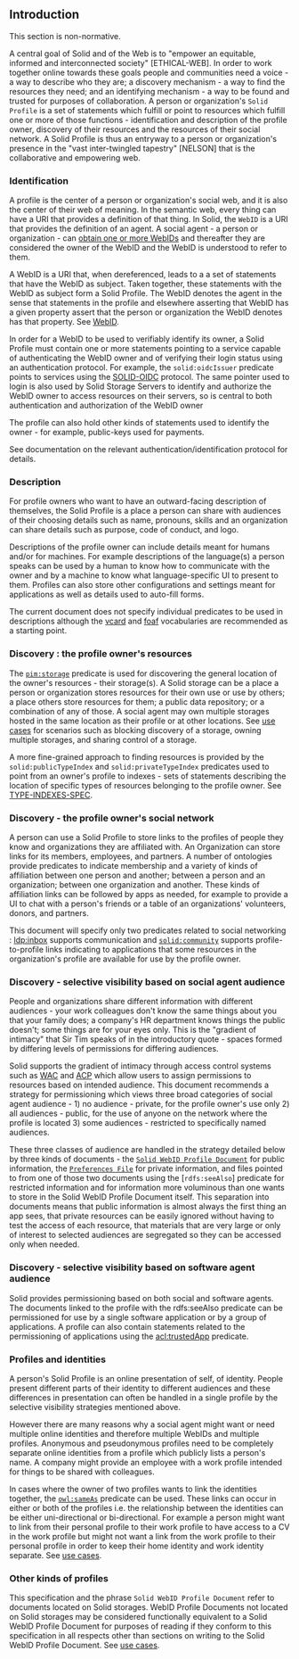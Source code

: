 ## Introduction

This section is non-normative.

A central goal of Solid and of the Web is to "empower an equitable, informed and interconnected society" [ETHICAL-WEB].  In order to work together online towards these goals people and communities need a voice - a way to describe who they are; a discovery mechanism - a way to find the resources they need; and an identifying mechanism - a way to be found and trusted for purposes of collaboration. A person or organization's `Solid Profile` is a set of statements which fulfill or point to resources which fulfill one or more of those functions - identification and description of the profile owner, discovery of their resources and the resources of their social network. A Solid Profile is thus an entryway to a person or organization's presence in the "vast inter-twingled tapestry" [NELSON] that is the collaborative and empowering web.

### Identification

A profile is the center of a person or organization's social web, and it is also the center of their web of meaning.  In the semantic web, every thing can have a URI that provides a definition of that thing.  In Solid, the `WebID` is a URI that provides the definition of an agent. A social agent - a person or organization - can [obtain one or more WebIDs]() and thereafter they are considered the owner of the WebID and the WebID is understood to refer to them. 

A WebID is a URI that, when dereferenced, leads to a a set of statements that have the WebID as subject. Taken together, these statements with the WebID as subject form a Solid Profile.  The WebID denotes the agent in the sense that statements in the profile and elsewhere asserting that WebID has a given property assert that the person or organization the WebID denotes has that property. See [WebID]().

In order for a WebID to be used to verifiably identify its owner, a Solid Profile must contain one or more statements pointing to a service capable of authenticating the WebID owner and of verifying their login status using an authentication protocol. For example, the  `solid:oidcIssuer` predicate points to services using the [SOLID-OIDC]() protocol.  The same pointer used to login is also used by Solid Storage Servers to identify and authorize the WebID owner to access resources on their servers, so is central to both authentication and authorization of the WebID owner

The profile can also hold other kinds of statements used to identify the owner - for example, public-keys used for payments.

See documentation on the relevant authentication/identification protocol for details.

### Description

For profile owners who want to have an outward-facing description of themselves, the Solid Profile is a place a person can share with audiences of their choosing details such as name, pronouns, skills and an organization can share details such as purpose, code of conduct, and logo. 

Descriptions of the profile owner can include details meant for humans and/or for machines.  For example descriptions of the language(s) a person speaks can be used by a human to know how to communicate with the owner and by a machine to know what language-specific UI to present to them. Profiles can also store other configurations and settings meant for applications as well as details used to auto-fill forms.

The current document does not specify individual predicates to be used in descriptions although the [vcard]() and [foaf]() vocabularies are recommended as a starting point.

### Discovery : the profile owner's resources

The [`pim:storage`]() predicate is used for discovering the general location of the owner's resources - their storage(s). A Solid storage can be a place a person or organization stores resources for their own use or use by others; a place others store resources for them; a public data repository; or a combination of any of those. A social agent may own multiple storages hosted in the same location as their profile or at other locations. See [use cases]() for scenarios such as blocking discovery of a storage, owning multiple storages, and sharing control of a storage.

A more fine-grained approach to finding resources is provided by the `solid:publicTypeIndex` and `solid:privateTypeIndex` predicates used to point from an owner's profile to indexes - sets of statements describing the location of specific types of resources belonging to the profile owner.  See [TYPE-INDEXES-SPEC]().

### Discovery - the profile owner's social network

A person can use a Solid Profile to store links to the profiles of people they know and organizations they are affiliated with. An Organization can store links for its members, employees, and partners.  A number of ontologies provide predicates to indicate membership and a variety of kinds of affiliation between one person and another; between a person and an organization; between one organization and another. These kinds of affiliation links can be followed by apps as needed, for example to provide a UI to chat with a person's friends or a table of an organizations' volunteers, donors, and partners.

This document will specify only two predicates related to social networking : [ldp:inbox]() supports communication and [`solid:community`]() supports profile-to-profile links indicating to applications that some resources in the organization's profile are available for use by the profile owner.

### Discovery - selective visibility based on social agent audience

People and organizations share different information with different audiences - your work colleagues don't know the same things about you that your family does; a company's HR department knows things the public doesn't; some things are for your eyes only.  This is the "gradient of intimacy" that Sir Tim speaks of in the introductory quote - spaces formed by differing levels of permissions for differing audiences.
 
Solid supports the gradient of intimacy through access control systems such as [WAC]() and [ACP]() which allow users to assign permissions to resources based on intended audience. This document recommends a strategy for permissioning which views three broad categories of social agent audience - 1) no audience - private, for the profile owner's use only 2) all audiences - public, for the use of anyone on the network where the profile is located 3) some audiences - restricted to specifically named audiences.

These three classes of audience are handled in the strategy detailed below by three kinds of documents - the [`Solid WebID Profile Document`]() for public information, the [`Preferences File`]() for private information, and files pointed to from one of those two documents using the [`rdfs:seeAlso`] predicate for restricted information and for information more voluminous than one wants to store in the Solid WebID Profile Document itself. This separation into documents means that public information is almost always the first thing an app sees, that private resources can be easily ignored without having to test the access of each resource, that materials that are very large or only of interest to selected audiences are segregated so they can be accessed only when needed.

### Discovery - selective visibility based on software agent audience

Solid provides permissioning based on both social and software agents.  The documents linked to the profile with the rdfs:seeAlso predicate can be permissioned for use by a single software application or by a group of applications. A profile can also contain statements related to the permissioning of applications using the [acl:trustedApp]() predicate.

### Profiles and identities

A person's Solid Profile is an online presentation of self, of identity. People present different parts of their identity to different audiences and these differences in presentation can often be handled in a single profile by the selective visibility strategies mentioned above. 

However there are many reasons why a social agent might want or need multiple online identities and therefore multiple WebIDs and multiple profiles. Anonymous and pseudonymous profiles need to be completely separate online identities from a profile which publicly lists a person's name. A company might provide an employee with a work profile intended for things to be shared with colleagues. 

In cases where the owner of two profiles wants to link the identities together, the [`owl:sameAs`]() predicate can be used.  These links can occur in either or both of the profiles i.e. the relationship between the identities can be either uni-directional or bi-directional.  For example a person might want to link from their personal profile to their work profile to have access to a CV in the work profile but might not want a link from the work profile to their personal profile in order to keep their home identity and work identity separate.  See [use cases]().

### Other kinds of profiles

This specification and the phrase `Solid WebID Profile Document` refer to documents located on Solid storages. WebID Profile Documents not located on Solid storages may be considered functionally equivalent to a Solid WebID Profile Document for purposes of reading if they conform to this specification in all respects other than sections on writing to the Solid WebID Profile Document.  See [use cases]().
